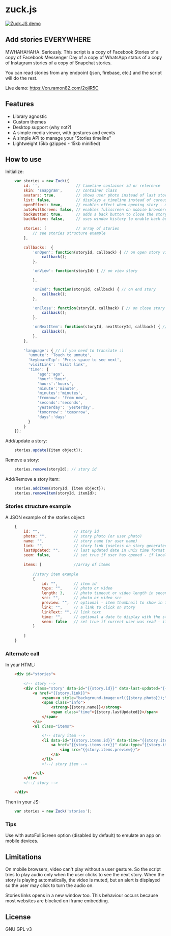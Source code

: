 # zuck.js

[![Zuck.JS demo](https://j.gifs.com/k5xnrJ.gif)](https://on.ramon82.com/2ojlR5C)

## Add stories EVERYWHERE
MWHAHAHAHA. Seriously. This script is a copy of Facebook Stories of a copy of Facebook Messenger Day of a copy of WhatsApp status of a copy of Instagram stories of a copy of Snapchat stories. 

You can read stories from any endpoint (json, firebase, etc.) and the script will do the rest.

Live demo: https://on.ramon82.com/2ojlR5C


## Features
* Library agnostic
* Custom themes
* Desktop support (why not?)
* A simple media viewer, with gestures and events
* A simple API to manage your "Stories timeline"
* Lightweight (5kb gzipped - 15kb minified)

## How to use
Initialize:

```js
    var stories = new Zuck({
        id: '',                // timeline container id or reference
        skin: 'snapgram',      // container class
        avatars: true,         // shows user photo instead of last story item preview
        list: false,           // displays a timeline instead of carousel
        openEffect: true,      // enables effect when opening story - may decrease performance
        autoFullScreen: false, // enables fullscreen on mobile browsers
        backButton: true,      // adds a back button to close the story viewer
        backNative: false,     // uses window history to enable back button on browsers/android
        
        stories: [             // array of stories
            // see stories structure example
        ],
        
        callbacks:  {
            'onOpen': function(storyId, callback) { // on open story viewer
                callback();
            },

            'onView': function(storyId) { // on view story

            },

            'onEnd': function(storyId, callback) { // on end story
                callback();
            },

            'onClose': function(storyId, callback) { // on close story viewer
                callback();
            },

            'onNextItem': function(storyId, nextStoryId, callback) { // on next item of story
                callback();
            },
        },
        
        'language': { // if you need to translate :)
          'unmute': 'Touch to unmute',
          'keyboardTip': 'Press space to see next',
          'visitLink': 'Visit link',
          'time': {
              'ago':'ago', 
              'hour':'hour', 
              'hours':'hours', 
              'minute':'minute', 
              'minutes':'minutes', 
              'fromnow': 'from now', 
              'seconds':'seconds', 
              'yesterday': 'yesterday', 
              'tomorrow': 'tomorrow', 
              'days':'days'
          }
        }
    });
```

Add/update a story:

```js
    stories.update({item object});
 ```

Remove a story:

```js
    stories.remove(storyId); // story id
```

Add/Remove a story item:

```js
    stories.addItem(storyId, {item object});
    stories.removeItem(storyId, itemId);
```


### Stories structure example
A JSON example of the stories object:

```js
    {
        id: "",               // story id
        photo: "",            // story photo (or user photo)
        name: "",             // story name (or user name)
        link: "",             // story link (useless on story generated by script)
        lastUpdated: "",      // last updated date in unix time format
        seem: false,          // set true if user has opened - if local storage is used, you don't need to care about this 
        
        items: [              //array of items
            
            //story item example
            {
                id: "",       // item id
                type: "",     // photo or video
                length: 3,    // photo timeout or video length in seconds - uses 3 seconds timeout for images if not set
                src: "",      // photo or video src
                preview: "",  // optional - item thumbnail to show in the story carousel instead of the story defined image
                link: "",     // a link to click on story
                linkText: "", // link text
                time: "",     // optional a date to display with the story item. unix timestamp are converted to "time ago" format
                seem: false   // set true if current user was read - if local storage is used, you don't need to care about this
            }
        
        ]
    }
```


### Alternate call
In your HTML:

```HTML
    <div id="stories">
    
        <!-- story -->
        <div class="story" data-id="{{story.id}}" data-last-updated="{{story.lastUpdated}}" data-photo="{{story.photo}}">
            <a href="{{story.link}}">
                <span><u style="background-image:url({{story.photo}});"></u><span>
                <span class="info">
                    <strong>{{story.name}}</strong>
                    <span class="time">{{story.lastUpdated}}</span>
                </span>
            </a>
            <ul class="items">

                <!-- story item -->
                <li data-id="{{story.items.id}}" data-time="{{story.items.time}}" class="{{story.items.seem}}">
                    <a href="{{story.items.src}}" data-type="{{story.items.type}}" data-length="{{story.items.length}}" data-link="{{story.items.link}}" data-link-text="{{story.items.linkText}}">
                        <img src="{{story.items.preview}}">
                    </a>
                </li>
                <!--/ story item -->

            </ul>
        </div>
        <!--/ story -->
        
    </div>
```
    
Then in your JS:

```js
    var stories = new Zuck('stories'); 
```


### Tips
Use with autoFullScreen option (disabled by default) to emulate an app on mobile devices.


## Limitations
On mobile browsers, video can't play without a user gesture. So the script tries to play audio only when the user clicks to see the next story. 
When the story is playing automatically, the video is muted, but an alert is displayed so the user may click to turn the audio on.

Stories links opens in a new window too. This behaviour occurs because most websites are blocked on iframe embedding. 


## License
GNU GPL v3
